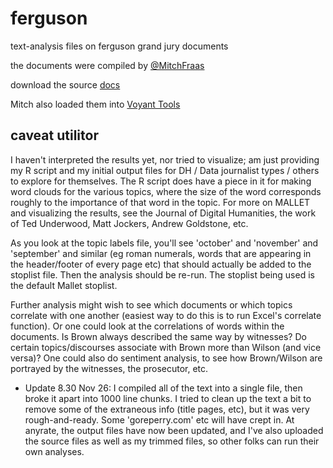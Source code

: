 ferguson
========

text-analysis files on ferguson grand jury documents

the documents were compiled by [@MitchFraas](http://twitter.com/MitchFraas)

download the source [docs](https://s3.amazonaws.com/fraasdev/FergusonTextGuide.txt)

Mitch also loaded them into [Voyant Tools](http://voyant-tools.org/?corpus=1416958122329.9345&stopList=1416958515132tx)

## caveat utilitor
I haven't interpreted the results yet, nor tried to visualize; am just providing my R script and my initial output files for DH / Data journalist types / others to explore for themselves. The R script does have a piece in it for making word clouds for the various topics, where the size of the word corresponds roughly to the importance of that word in the topic. For more on MALLET and visualizing the results, see the Journal of Digital Humanities, the work of Ted Underwood, Matt Jockers, Andrew Goldstone, etc.

As you look at the topic labels file, you'll see 'october' and 'november' and 'september' and similar (eg roman numerals, words that are appearing in the header/footer of every page etc) that should actually be added to the stoplist file. Then the analysis should be re-run. The stoplist being used is the default Mallet stoplist.

Further analysis might wish to see which documents or which topics correlate with one another (easiest way to do this is to run Excel's correlate function). Or one could look at the correlations of words within the documents. Is Brown always described the same way by witnesses? Do certain topics/discourses associate with Brown more than Wilson (and vice versa)? One could also do sentiment analysis, to see how Brown/Wilson are portrayed by the witnesses, the prosecutor, etc. 

+ Update 8.30 Nov 26: I compiled all of the text into a single file, then broke it apart into 1000 line chunks. I tried to clean up the text a bit to remove some of the extraneous info (title pages, etc), but it was very rough-and-ready. Some 'goreperry.com' etc will have crept in. At anyrate, the output files have now been updated, and I've also uploaded the source files as well as my trimmed files, so other folks can run their own analyses.
